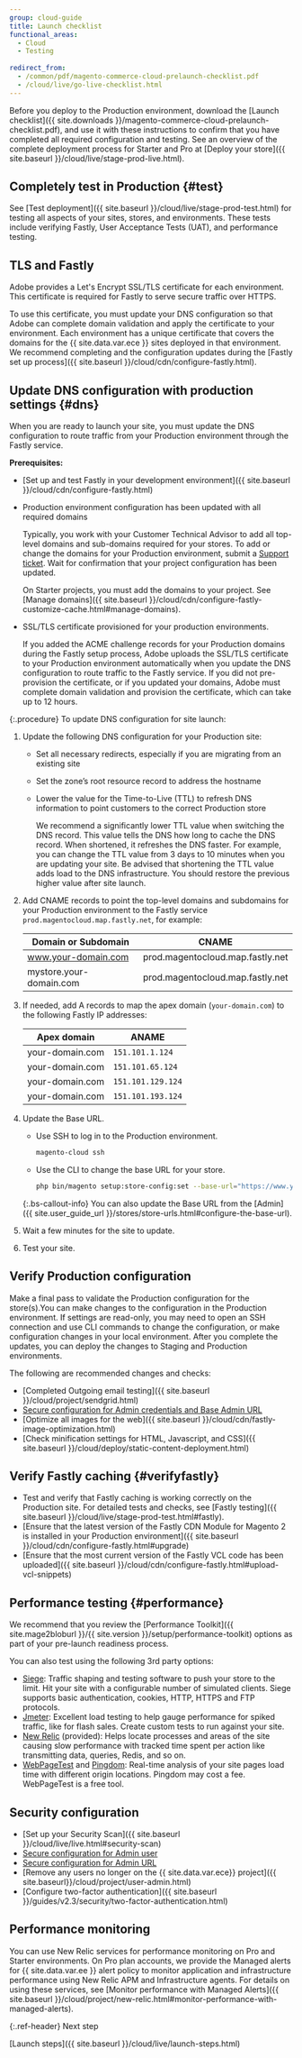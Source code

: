 ```yaml
---
group: cloud-guide
title: Launch checklist
functional_areas:
  - Cloud
  - Testing
  
redirect_from:
  - /common/pdf/magento-commerce-cloud-prelaunch-checklist.pdf
  - /cloud/live/go-live-checklist.html
---
```


Before you deploy to the Production environment, download the [Launch checklist]({{ site.downloads }}/magento-commerce-cloud-prelaunch-checklist.pdf), and use it with these instructions to confirm that you have completed all required configuration and testing. See an overview of the complete deployment process for Starter and Pro at [Deploy your store]({{ site.baseurl }}/cloud/live/stage-prod-live.html).

## Completely test in Production {#test}

See [Test deployment]({{ site.baseurl }}/cloud/live/stage-prod-test.html) for testing all aspects of your sites, stores, and environments. These tests include verifying Fastly, User Acceptance Tests (UAT), and performance testing.

## TLS and Fastly

Adobe provides a Let's Encrypt SSL/TLS certificate for each environment. This certificate is required for Fastly to serve secure traffic over HTTPS.

To use this certificate, you must update your DNS configuration so that Adobe can complete domain validation and apply the certificate to your environment. Each environment has a unique certificate that covers the domains for the {{ site.data.var.ece }} sites deployed in that environment. We recommend completing and the configuration updates during the [Fastly set up process]({{ site.baseurl }}/cloud/cdn/configure-fastly.html).

## Update DNS configuration with production settings {#dns}

When you are ready to launch your site, you must update the DNS configuration to route traffic from your Production environment through the Fastly service.

**Prerequisites:**

-  [Set up and test Fastly in your development environment]({{ site.baseurl }}/cloud/cdn/configure-fastly.html)

-  Production environment configuration has been updated with all required domains

   Typically, you work with your Customer Technical Advisor to add all top-level domains and sub-domains required for your stores. To add or change the domains for your Production environment, submit a [Support ticket](https://support.magento.com/hc/en-us/articles/360019088251). Wait for confirmation that your project configuration has been updated.

   On Starter projects, you must add the domains to your project. See [Manage domains]({{ site.baseurl }}/cloud/cdn/configure-fastly-customize-cache.html#manage-domains).

-  SSL/TLS certificate provisioned for your production environments.

   If you added the ACME challenge records for your Production domains during the Fastly setup process, Adobe uploads the SSL/TLS certificate to your Production environment automatically when you update the DNS configuration to route traffic to the Fastly service. If you did not pre-provision the certificate, or if you updated your domains, Adobe must complete domain validation and provision the certificate, which can take up to 12 hours.

{:.procedure}
To update DNS configuration for site launch:

1. Update the following DNS configuration for your Production site:

   -  Set all necessary redirects, especially if you are migrating from an existing site
   -  Set the zone’s root resource record to address the hostname
   -  Lower the value for the Time-to-Live (TTL) to refresh DNS information to point customers to the correct Production store

      We recommend a significantly lower TTL value when switching the DNS record. This value tells the DNS how long to cache the DNS record. When shortened, it refreshes the DNS faster. For example, you can change the TTL value from 3 days to 10 minutes when you are updating your site. Be advised that shortening the TTL value adds load to the  DNS infrastructure. You should restore the previous higher value after site launch.

1. Add CNAME records to point the top-level domains and subdomains for your Production environment to the Fastly service `prod.magentocloud.map.fastly.net`, for example:

   | Domain or Subdomain  | CNAME
   |----------------------|------
   | www.your-domain.com  | prod.magentocloud.map.fastly.net
   | mystore.your-domain.com | prod.magentocloud.map.fastly.net

1. If needed, add A records to map the apex domain (`your-domain.com`) to the following Fastly IP addresses:

   | Apex domain     | ANAME
   |-----------------|--------
   | your-domain.com | `151.101.1.124`
   | your-domain.com | `151.101.65.124`
   | your-domain.com | `151.101.129.124`
   | your-domain.com | `151.101.193.124`

1. Update the Base URL.

   -  Use SSH to log in to the Production environment.

      ```bash
      magento-cloud ssh
      ```

   -  Use the CLI to change the base URL for your store.

      ```bash
      php bin/magento setup:store-config:set --base-url="https://www.your-domain.com/"
      ```

   {:.bs-callout-info}
   You can also update the Base URL from the [Admin]({{ site.user_guide_url }}/stores/store-urls.html#configure-the-base-url).

1. Wait a few minutes for the site to update.

1. Test your site.

## Verify Production configuration

Make a final pass to validate the Production configuration for the store(s).You can make changes to the configuration  in the Production environment. If settings are read-only, you may need to open an SSH connection and use CLI commands to change the configuration, or make configuration changes in your local environment. After you complete the updates, you can deploy the changes to Staging and Production environments.

The following are recommended changes and checks:

-  [Completed Outgoing email testing]({{ site.baseurl }}/cloud/project/sendgrid.html)
-  [Secure configuration for Admin credentials and Base Admin URL](http://docs.magento.com/m2/ee/user_guide/stores/security-admin.html)
-  [Optimize all images for the web]({{ site.baseurl }}/cloud/cdn/fastly-image-optimization.html)
-  [Check minification settings for HTML, Javascript, and CSS]({{ site.baseurl }}/cloud/deploy/static-content-deployment.html)

## Verify Fastly caching {#verifyfastly}

-  Test and verify that Fastly caching is working correctly on the Production site. For detailed tests and checks, see [Fastly testing]({{ site.baseurl }}/cloud/live/stage-prod-test.html#fastly).
-  [Ensure that the latest version of the Fastly CDN Module for Magento 2 is installed in your Production environment]({{ site.baseurl }}/cloud/cdn/configure-fastly.html#upgrade)
-  [Ensure that the most current version of the Fastly VCL code has been uploaded]({{ site.baseurl }}/cloud/cdn/configure-fastly.html#upload-vcl-snippets)

## Performance testing {#performance}

We recommend that you review the [Performance Toolkit]({{ site.mage2bloburl }}/{{ site.version }}/setup/performance-toolkit) options as part of your pre-launch readiness process.

You can also test using the following 3rd party options:

-  [Siege](https://www.joedog.org/siege-home/): Traffic shaping and testing software to push your store to the limit. Hit your site with a configurable number of simulated clients. Siege supports basic authentication, cookies, HTTP, HTTPS and FTP protocols.
-  [Jmeter](http://jmeter.apache.org/): Excellent load testing to help gauge performance for spiked traffic, like for flash sales. Create custom tests to run against your site.
-  [New Relic](https://support.newrelic.com/) (provided): Helps locate processes and areas of the site causing slow performance with tracked time spent per action like transmitting data, queries, Redis, and so on.
-  [WebPageTest](https://www.webpagetest.org/) and [Pingdom](https://www.pingdom.com/): Real-time analysis of your site pages load time with different origin locations. Pingdom may cost a fee. WebPageTest is a free tool.

## Security configuration

-  [Set up your Security Scan]({{ site.baseurl }}/cloud/live/live.html#security-scan)
-  [Secure configuration for Admin user](http://docs.magento.com/m2/ee/user_guide/stores/security-admin.html)
-  [Secure configuration for Admin URL](https://docs.magento.com/m2/ee/user_guide/stores/store-urls-custom-admin.html)
-  [Remove any users no longer on the {{ site.data.var.ece}} project]({{ site.baseurl}}/cloud/project/user-admin.html)
-  [Configure two-factor authentication]({{ site.baseurl }}/guides/v2.3/security/two-factor-authentication.html)

## Performance monitoring

You can use New Relic services for performance monitoring on Pro and Starter environments. On Pro plan accounts, we provide the Managed alerts for {{ site.data.var.ee }} alert policy to monitor application and infrastructure performance using New Relic APM and Infrastructure agents. For details on using these services, see [Monitor performance with Managed Alerts]({{ site.baseurl }}/cloud/project/new-relic.html#monitor-performance-with-managed-alerts).

{:.ref-header}
Next step

[Launch steps]({{ site.baseurl }}/cloud/live/launch-steps.html)
